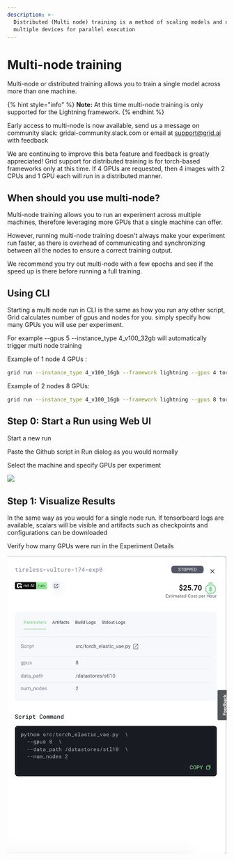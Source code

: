 ```yaml
---
description: >-
  Distributed (Multi node) training is a method of scaling models and data to
  multiple devices for parallel execution
---
```


# Multi-node training

Multi-node or distributed training allows you to train a single model across more than one machine.

{% hint style="info" %}
**Note:** At this time multi-node training is only supported for the Lightning framework. 
{% endhint %}

Early access to multi-node is now available, send us a message on community slack: gridai-community.slack.com or email at support@grid.ai with feedback

We are continuing to improve this beta feature and feedback is greatly appreciated! Grid support for distributed training is for torch-based frameworks only at this time. If 4 GPUs are requested, then 4 images with 2 CPUs and 1 GPU each will run in a distributed manner.

## When should you use multi-node?

Multi-node training allows you to run an experiment across multiple machines, therefore leveraging more GPUs that a single machine can offer.

However, running multi-node training doesn't always make your experiment run faster, as there is overhead of communicating and synchronizing between all the nodes to ensure a correct training output.

We recommend you try out multi-node with a few epochs and see if the speed up is there before running a full training.

## Using CLI

Starting a multi node run in CLI is the same as how you run any other script, Grid calculates number of gpus and nodes for you. simply specify how many GPUs you will use per experiment.

For example --gpus 5 --instance\_type 4\_v100\_32gb will automatically trigger multi node training

Example of 1 node 4 GPUs :

```bash
grid run --instance_type 4_v100_16gb --framework lightning --gpus 4 torch_elastic_vae.py --data_path grid:stl10:1
```

Example of 2 nodes 8 GPUs:

```bash
grid run --instance_type 4_v100_16gb --framework lightning --gpus 8 torch_elastic_vae.py --data_path grid:stl10:1
```

## Step 0: Start a Run using Web UI

Start a new run

Paste the Github script in Run dialog as you would normally

Select the machine and specify GPUs per experiment

![](https://lh5.googleusercontent.com/SFa4W_pTQZsnAevsho_gX8VxoH9qtKfcoTB-8hsR6QECZw-Q1R7TT0ecGMYTvwIwZN7Z1kFNd7OsAI1HmreacwMLOi994u74buj0BX6GOZfeqZ59yLmQ2pGIMJPqSJJACjTpa-Ny)

## Step 1: Visualize Results

In the same way as you would for a single node run. If tensorboard logs are available, scalars will be visible and artifacts such as checkpoints and configurations can be downloaded

Verify how many GPUs were run in the Experiment Details

![](../../.gitbook/assets/multinode.png)

